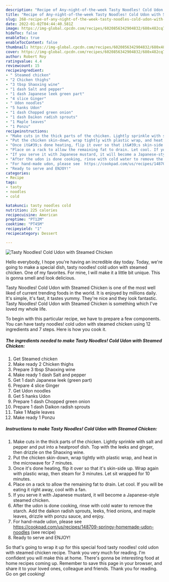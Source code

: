 ```yaml
---
description: "Recipe of Any-night-of-the-week Tasty Noodles! Cold Udon with Steamed Chicken"
title: "Recipe of Any-night-of-the-week Tasty Noodles! Cold Udon with Steamed Chicken"
slug: 268-recipe-of-any-night-of-the-week-tasty-noodles-cold-udon-with-steamed-chicken
date: 2022-01-02T04:44:40.581Z
image: https://img-global.cpcdn.com/recipes/6020856342904832/680x482cq70/tasty-noodles-cold-udon-with-steamed-chicken-recipe-main-photo.jpg
hideToc: false
enableToc: true
enableTocContent: false
thumbnail: https://img-global.cpcdn.com/recipes/6020856342904832/680x482cq70/tasty-noodles-cold-udon-with-steamed-chicken-recipe-main-photo.jpg
cover: https://img-global.cpcdn.com/recipes/6020856342904832/680x482cq70/tasty-noodles-cold-udon-with-steamed-chicken-recipe-main-photo.jpg
author: Robert Roy
ratingvalue: 4.4
reviewcount: 15
recipeingredient:
- " Steamed chicken"
- "2 Chicken thighs"
- "3 tbsp Shaoxing wine"
- "1 dash Salt and pepper"
- "1 dash Japanese leek green part"
- "4 slice Ginger"
- " Udon noodles"
- "5 hanks Udon"
- "1 dash Chopped green onion"
- "1 dash Daikon radish sprouts"
- "1 Maple leaves"
- "1 Ponzu"
recipeinstructions:
- "Make cuts in the thick parts of the chicken. Lightly sprinkle with salt and pepper and put into a heatproof dish. Top with the leeks and ginger, then drizzle on the Shaoxing wine."
- "Put the chicken skin-down, wrap tightly with plastic wrap, and heat in the microwave for 7 minutes."
- "Once it&#39;s done heating, flip it over so that it&#39;s skin-side up. Wrap again with plastic wrap, then steam for 3 minutes. Let sit wrapped for 10 minutes."
- "Place on a rack to allow the remaining fat to drain. Let cool. If you will be eating it right away, cool with a fan."
- "If you serve it with Japanese mustard, it will become a Japanese-style steamed chicken."
- "After the udon is done cooking, rinse with cold water to remove the starch. Add the daikon radish sprouts, leeks, fried onions, and maple leaves, drizzle with ponzu sauce, and enjoy."
- "For hand-made udon, please see  https://cookpad.com/us/recipes/148709-springy-homemade-udon-noodles           (see recipe)"
- "Ready to serve and ENJOY!"
categories:
- Recipe
tags:
- tasty
- noodles
- cold

katakunci: tasty noodles cold 
nutrition: 225 calories
recipecuisine: American
preptime: "PT12M"
cooktime: "PT45M"
recipeyield: "1"
recipecategory: Dessert

---
```



![Tasty Noodles! Cold Udon with Steamed Chicken](https://img-global.cpcdn.com/recipes/6020856342904832/680x482cq70/tasty-noodles-cold-udon-with-steamed-chicken-recipe-main-photo.jpg)

Hello everybody, I hope you're having an incredible day today. Today, we're going to make a special dish, tasty noodles! cold udon with steamed chicken. One of my favorites. For mine, I will make it a little bit unique. This is gonna smell and look delicious.

Tasty Noodles! Cold Udon with Steamed Chicken is one of the most well liked of current trending foods in the world. It is enjoyed by millions daily. It's simple, it's fast, it tastes yummy. They're nice and they look fantastic. Tasty Noodles! Cold Udon with Steamed Chicken is something which I've loved my whole life.




To begin with this particular recipe, we have to prepare a few components. You can have tasty noodles! cold udon with steamed chicken using 12 ingredients and 7 steps. Here is how you cook it.

<!--inarticleads1-->

##### The ingredients needed to make Tasty Noodles! Cold Udon with Steamed Chicken:

1. Get  Steamed chicken
1. Make ready 2 Chicken thighs
1. Prepare 3 tbsp Shaoxing wine
1. Make ready 1 dash Salt and pepper
1. Get 1 dash Japanese leek (green part)
1. Prepare 4 slice Ginger
1. Get  Udon noodles
1. Get 5 hanks Udon
1. Prepare 1 dash Chopped green onion
1. Prepare 1 dash Daikon radish sprouts
1. Take 1 Maple leaves
1. Make ready 1 Ponzu




<!--inarticleads2-->

##### Instructions to make Tasty Noodles! Cold Udon with Steamed Chicken:

1. Make cuts in the thick parts of the chicken. Lightly sprinkle with salt and pepper and put into a heatproof dish. Top with the leeks and ginger, then drizzle on the Shaoxing wine.
1. Put the chicken skin-down, wrap tightly with plastic wrap, and heat in the microwave for 7 minutes.
1. Once it&#39;s done heating, flip it over so that it&#39;s skin-side up. Wrap again with plastic wrap, then steam for 3 minutes. Let sit wrapped for 10 minutes.
1. Place on a rack to allow the remaining fat to drain. Let cool. If you will be eating it right away, cool with a fan.
1. If you serve it with Japanese mustard, it will become a Japanese-style steamed chicken.
1. After the udon is done cooking, rinse with cold water to remove the starch. Add the daikon radish sprouts, leeks, fried onions, and maple leaves, drizzle with ponzu sauce, and enjoy.
1. For hand-made udon, please see  https://cookpad.com/us/recipes/148709-springy-homemade-udon-noodles           (see recipe)
1. Ready to serve and ENJOY!



So that's going to wrap it up for this special food tasty noodles! cold udon with steamed chicken recipe. Thank you very much for reading. I'm confident you will make this at home. There's gonna be interesting food at home recipes coming up. Remember to save this page in your browser, and share it to your loved ones, colleague and friends. Thank you for reading. Go on get cooking!
